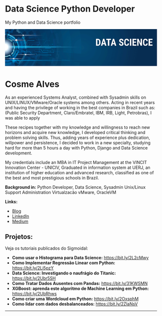 # Data Science Python Developer

My Python and Data Science portfolio

<p align="center">
  <img src="banner.png" >
</p>

# Cosme Alves

As an experienced Systems Analyst, combined with Sysadmin skills on UNIX/LINUX/VMware/Oracle systems among others.
Acting in recent years and having the privilege of working in the best companies in Brazil such as:
(Public Security Department, Claro/Embratel, IBM, IRB, Light, Petrobras), I was able to apply

These recipes together with my knowledge and willingness to reach new horizons and acquire new knowledge, I developed critical thinking and problem solving skills.
Thus, adding years of experience plus dedication, willpower and persistence, I decided to work in a new specialty, studying hard for more than 5 hours a day with Python, Django and Data Science development.

My credentials include an MBA in IT Project Management at the VINCIT Innovation Center - UNICIV, Graduated in information system at UERJ, an institution of higher education and advanced research, classified as one of the best and most prestigious schools in Brazil.

**Background in:** Python Developer, Data Science, Sysadmin Unix/Linux Support Administration Virtualzacão vMware, OracleVM

**Links:**
* [Blog](http://#)
* [LinkedIn](#)
* [Medium](https://www.medium.com)


## Projetos:
Veja os tutoriais publicados do Sigmoidal:

* **Como usar o Histograma para Data Science:** https://bit.ly/2L2cMwy
* **Como Implementar Regressão Linear com Python:** https://bit.ly/2Li5pzY
* **Data Science: Investigando o naufrágio do Titanic:** https://bit.ly/2Ubr5SH
* **Como Tratar Dados Ausentes com Pandas:** https://bit.ly/31KWSMN
* **XGBoost: aprenda este algoritmo de Machine Learning em Python:** https://bit.ly/2UbRhws
* **Como criar uma Wordcloud em Python:** https://bit.ly/2OxsphM
* **Como lidar com dados desbalanceados:** https://bit.ly/2ZlaNsV

---





